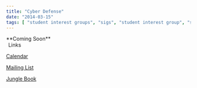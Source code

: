 ```yaml
---
title: "Cyber Defense"
date: "2014-03-15"
tags: [ "student interest groups", "sigs", "student interest group", "sig", "cyber defense", "security", "ccdc", "collegiate cyber defense competition" ]
---
```

<p>
<div align="right">
</div>
</p>

<div class="container-fluid">
	<div class="row">
		<div class="col-md-9">
			**Coming Soon**
		</div>
		<div class="col-md-3">
			<div class="row well">
				<legend><span class="fa fa-link"></span>&nbsp;Links</legend>
					<p><a href="/calendars/ccdc/" title="View the Cyber Defense calendar" class="btn btn-default btn-primary btn-block"><span class="glyphicon glyphicon-calendar"></span> Calendar</a></p>
					<p><a href="/mailinglists/uofl-acm-cyber-defense/" title="View the Cyber Defense Mailing List" class="btn btn-default btn-primary btn-block"><span class="glyphicon glyphicon-envelope"></span> Mailing List</a></p>
					<p><a href="http://ccdc.speedacm.org" target="_blank" title="View the Jungle Book. Authentication required." class="btn btn-default btn-primary btn-block"><span class="fa fa-terminal"></span> Jungle Book</a></p>
			</div>
		</div>
	</div>
</div>
